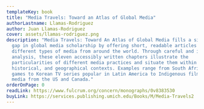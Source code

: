 ```yaml
---
templateKey: book
title: "Media Travels: Toward an Atlas of Global Media"
authorLastname: Llamas-Rodriguez
author: Juan Llamas-Rodriguez
cover: assets/llamas-rodriguez.png
description: "Media Travels: Toward An Atlas of Global Media fills a significant
  gap in global media scholarship by offering short, readable articles covering
  different types of media from around the world. Through careful and informed
  analysis, these eleven accessibly written chapters illustrate the
  particularities of different media practices and situate them within social,
  historical, and geographical contexts. Examples range from South African video
  games to Korean TV series popular in Latin America to Indigenous film and
  media from the US and Canada."
orderOnPage: 0
readLink: https://www.fulcrum.org/concern/monographs/0v8383530
buyLink: https://services.publishing.umich.edu/Books/M/Media-Travels2
---
```

